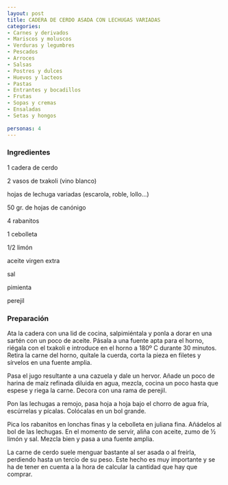 ```yaml
---
layout: post
title: CADERA DE CERDO ASADA CON LECHUGAS VARIADAS
categories:
- Carnes y derivados
- Mariscos y moluscos
- Verduras y legumbres
- Pescados
- Arroces
- Salsas
- Postres y dulces
- Huevos y lacteos
- Pastas
- Entrantes y bocadillos
- Frutas
- Sopas y cremas
- Ensaladas
- Setas y hongos
 
personas: 4 
---
```

<h3>Ingredientes</h3>
1 cadera de cerdo

2 vasos de txakoli (vino blanco)

hojas de lechuga variadas (escarola, roble, lollo...)

50 gr. de hojas de canónigo

4 rabanitos

1 cebolleta

1/2 limón

aceite virgen extra

sal

pimienta

perejil

<h3>Preparación</h3>
Ata la cadera con una lid de cocina, salpimiéntala y ponla a dorar en una sartén con un poco de aceite. Pásala a una fuente apta para el horno, riégala con el txakoli e introduce en el horno a 180&ordm; C durante 30 minutos. Retira la carne del horno, quítale la cuerda, corta la pieza en filetes y sírvelos en una fuente amplia.

Pasa el jugo resultante a una cazuela y dale un hervor. Añade un poco de harina de maíz refinada diluida en agua, mezcla, cocina un poco hasta que espese y riega la carne. Decora con una rama de perejil.

Pon las lechugas a remojo, pasa hoja a hoja bajo el chorro de agua fría, escúrrelas y pícalas. Colócalas en un bol grande.

Pica los rabanitos en lonchas finas y la cebolleta en juliana fina. Añádelos al bol de las lechugas. En el momento de servir, aliña con aceite, zumo de &frac12; limón y sal. Mezcla bien y pasa a una fuente amplia.

La carne de cerdo suele menguar bastante al ser asada o al freírla, perdiendo hasta un tercio de su peso. Este hecho es muy importante y se ha de tener en cuenta a la hora de calcular la cantidad que hay que comprar.

